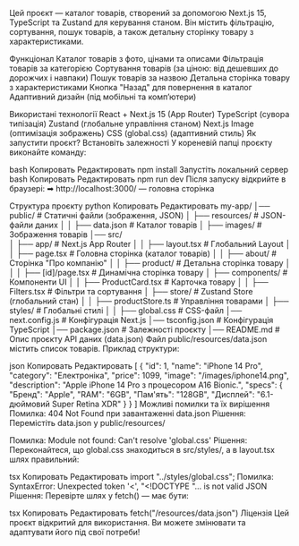 Цей проєкт — каталог товарів, створений за допомогою Next.js 15, TypeScript та Zustand для керування станом.
Він містить фільтрацію, сортування, пошук товарів, а також детальну сторінку товару з характеристиками.

Функціонал
Каталог товарів з фото, цінами та описами
Фільтрація товарів за категорією
Сортування товарів (за ціною: від дешевших до дорожчих і навпаки)
Пошук товарів за назвою
Детальна сторінка товару з характеристиками
Кнопка "Назад" для повернення в каталог
Адаптивний дизайн (під мобільні та комп’ютери)

Використані технології
React + Next.js 15 (App Router)
TypeScript (сувора типізація)
Zustand (глобальне управління станом)
Next.js Image (оптимізація зображень)
CSS (global.css) (адаптивний стиль)
Як запустити проєкт?
Встановіть залежності
У кореневій папці проєкту виконайте команду:

bash
Копировать
Редактировать
npm install
Запустіть локальний сервер
bash
Копировать
Редактировать
npm run dev
Після запуску відкрийте в браузері:
➡ http://localhost:3000/ — головна сторінка

Структура проєкту
python
Копировать
Редактировать
my-app/
│── public/                  # Статичні файли (зображення, JSON)
│   ├── resources/           # JSON-файли даних
│   │   ├── data.json        # Каталог товарів
│   ├── images/              # Зображення товарів
│── src/                     
│   ├── app/                 # Next.js App Router
│   │   ├── layout.tsx       # Глобальний Layout
│   │   ├── page.tsx         # Головна сторінка (каталог товарів)
│   │   ├── about/           # Сторінка "Про компанію"
│   │   ├── product/         # Детальна сторінка товару
│   │   │   ├── [id]/page.tsx # Динамічна сторінка товару
│   ├── components/          # Компоненти UI
│   │   ├── ProductCard.tsx  # Карточка товару
│   │   ├── Filters.tsx      # Фільтри та сортування
│   ├── store/               # Zustand Store (глобальний стан)
│   │   ├── productStore.ts  # Управління товарами
│   ├── styles/              # Глобальні стилі
│   │   ├── global.css       # CSS-файл
│── next.config.js           # Конфігурація Next.js
│── tsconfig.json            # Конфігурація TypeScript
│── package.json             # Залежності проєкту
│── README.md                # Опис проєкту
API даних (data.json)
Файл public/resources/data.json містить список товарів.
Приклад структури:

json
Копировать
Редактировать
[
  {
    "id": 1,
    "name": "iPhone 14 Pro",
    "category": "Електроніка",
    "price": 1099,
    "image": "/images/iphone14.png",
    "description": "Apple iPhone 14 Pro з процесором A16 Bionic.",
    "specs": {
      "Бренд": "Apple",
      "RAM": "6GB",
      "Пам'ять": "128GB",
      "Дисплей": "6.1-дюймовий Super Retina XDR"
    }
  }
]
Можливі помилки та їх вирішення
Помилка: 404 Not Found при завантаженні data.json
Рішення: Перемістіть data.json у public/resources/

Помилка: Module not found: Can't resolve 'global.css'
Рішення: Переконайтеся, що global.css знаходиться в src/styles/, а в layout.tsx шлях правильний:

tsx
Копировать
Редактировать
import "../styles/global.css";
Помилка: SyntaxError: Unexpected token '<', "<!DOCTYPE "... is not valid JSON
Рішення: Перевірте шлях у fetch() — має бути:

tsx
Копировать
Редактировать
fetch("/resources/data.json")
Ліцензія
Цей проєкт відкритий для використання. 
Ви можете змінювати та адаптувати його під свої потреби! 